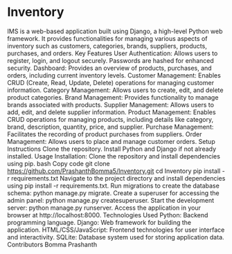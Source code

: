 # Inventory
IMS is a web-based application built using Django, a high-level Python web framework. It provides functionalities for managing various aspects of inventory such as customers, categories, brands, suppliers, products, purchases, and orders.
Key Features
User Authentication: Allows users to register, login, and logout securely. Passwords are hashed for enhanced security.
Dashboard: Provides an overview of products, purchases, and orders, including current inventory levels.
Customer Management: Enables CRUD (Create, Read, Update, Delete) operations for managing customer information.
Category Management: Allows users to create, edit, and delete product categories.
Brand Management: Provides functionality to manage brands associated with products.
Supplier Management: Allows users to add, edit, and delete supplier information.
Product Management: Enables CRUD operations for managing products, including details like category, brand, description, quantity, price, and supplier.
Purchase Management: Facilitates the recording of product purchases from suppliers.
Order Management: Allows users to place and manage customer orders.
Setup Instructions
Clone the repository.
Install Python and Django if not already installed.
Usage Installation: Clone the repository and install dependencies using pip. bash Copy code git clone https://github.com/PrashanthBomma5/Inventory.git cd Inventory pip install -r requirements.txt
Navigate to the project directory and install dependencies using pip install -r requirements.txt.
Run migrations to create the database schema: python manage.py migrate.
Create a superuser for accessing the admin panel: python manage.py createsuperuser.
Start the development server: python manage.py runserver.
Access the application in your browser at http://localhost:8000.
Technologies Used
Python: Backend programming language.
Django: Web framework for building the application.
HTML/CSS/JavaScript: Frontend technologies for user interface and interactivity.
SQLite: Database system used for storing application data.
Contributors
Bomma Prashanth
